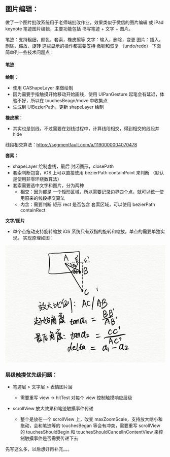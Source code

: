 


## 图片编辑：

做了一个图片批改系统用于老师端批改作业，效果类似于微信的图片编辑 或 iPad keynote 笔迹图片编辑，主要功能包括 书写笔迹 + 文字 + 图片。

笔迹：支持粗细，颜色，套索，橡皮擦等
文字：输入，删除，变更
图片：插入，删除，缩放，旋转
这些显示的操作都需要支持 撤销和恢复 （undo/redo）
下面简单列一些技术问题点：

#### 笔迹

**绘制**：
* 使用 CAShapeLayer 来做绘制
* 因为需要手指触摸开始移动开始画线，使用 UIPanGesture 起笔会有延迟，体验不好，所以在 touchesBeagn/move 中收集点
* 生成到 UIBezierPath，更新 shapeLayer 绘制

**橡皮擦**：
* 其实也是划线，不过需要在划线过程中，计算线段相交，得到相交的线段并 hide

线段相交算法：https://segmentfault.com/a/1190000004070478

**套索：**
* shapeLayer 绘制虚线，最后 封闭图形，closePath
* 套索判断包含，iOS 上可以直接使用 bezierPath containPoint 来判断 （默认是使用非零环绕数算法）
*  套索需要选中文字和图片，分为两种
    * 相交：因为都是 一个矩形区域，所以需要记录边界四个点，就可以统一使用原来的线段相交算法
    * 内含：需要判断 矩形 rect 是否包含 套索区域，可以使用 bezierPath containRect


**文字/图片**

* 单个点拖动支持旋转缩放
iOS 系统只有双指的旋转和缩放，单点的需要单独实现。
实现原理如图：

![image](https://github.com/jiangrenju/ARTS/blob/master/2020-0712/image_scaleRotate.png)


### 层级触摸优先级问题：
* 笔迹层 > 文字层 > 表情图片层
    * 需要重写 view -> hitTest 对每个 view 控制触摸响应层级

*   scrollView 放大效果和笔迹触摸事件传递
    *   整个是放在一个 scrollView 上，改变 maxZoomScale，支持放大缩小和拖动，会和笔迹等的 touchesBegan 等会有冲突，需要重写 scrollView 的 touchesShouldBegin 和 touchesShouldCancelInContentView 来控制触摸事件是否需要传递下去

先写这么多，以后想好再补充。。。
 







    
